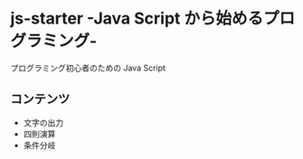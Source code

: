 # js-starter -Java Script から始めるプログラミング-

プログラミング初心者のための Java Script

## コンテンツ

- 文字の出力
- 四則演算
- 条件分岐
